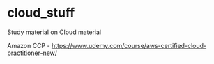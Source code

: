 # cloud_stuff
Study material on Cloud material


Amazon CCP - https://www.udemy.com/course/aws-certified-cloud-practitioner-new/
